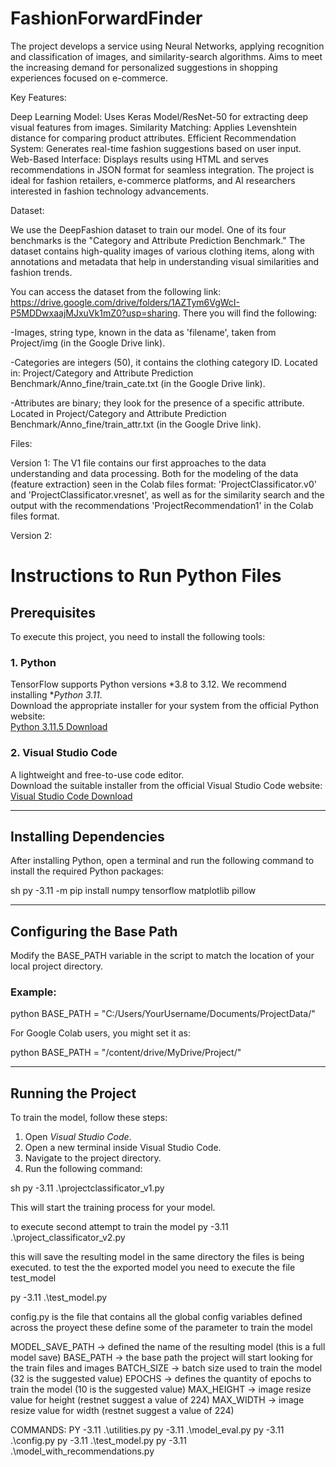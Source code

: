 # FashionForwardFinder
The project develops a service using Neural Networks, applying recognition and classification of images, and similarity-search algorithms. 
Aims to meet the increasing demand for personalized suggestions in shopping experiences focused on e-commerce.

Key Features:

Deep Learning Model: Uses Keras Model/ResNet-50 for extracting deep visual features from images.
Similarity Matching: Applies Levenshtein distance for comparing product attributes.
Efficient Recommendation System: Generates real-time fashion suggestions based on user input.
Web-Based Interface: Displays results using HTML and serves recommendations in JSON format for seamless integration.
The project is ideal for fashion retailers, e-commerce platforms, and AI researchers interested in fashion technology advancements.

Dataset:

We use the DeepFashion dataset to train our model. One of its four benchmarks is the "Category and Attribute Prediction Benchmark." 
The dataset contains high-quality images of various clothing items, along with annotations and metadata that help in understanding 
visual similarities and fashion trends. 

You can access the dataset from the following link: https://drive.google.com/drive/folders/1AZTym6VgWcI-P5MDDwxaajMJxuVk1mZ0?usp=sharing.
There you will find the following:

-Images, string type, known in the data as 'filename', taken from Project/img (in the Google Drive link).

-Categories are integers (50), it contains the clothing category ID. Located in:
Project/Category and Attribute Prediction Benchmark/Anno_fine/train_cate.txt (in the Google Drive link).

-Attributes are binary; they look for the presence of a specific attribute. Located in 
Project/Category and Attribute Prediction Benchmark/Anno_fine/train_attr.txt (in the Google Drive link).

Files:

Version 1:
The V1 file contains our first approaches to the data understanding and data processing. Both for the modeling of the data (feature extraction) 
seen in the Colab files format: 'ProjectClassificator.v0' and 'ProjectClassificator.vresnet', 
as well as for the similarity search and the output with the recommendations 'ProjectRecommendation1' in the Colab files format.

Version 2:
# Instructions to Run Python Files

## Prerequisites

To execute this project, you need to install the following tools:

### 1. Python  
TensorFlow supports Python versions *3.8 to 3.12. We recommend installing **Python 3.11*.  
Download the appropriate installer for your system from the official Python website:  
[Python 3.11.5 Download](https://www.python.org/downloads/release/python-3115/)

### 2. Visual Studio Code  
A lightweight and free-to-use code editor.  
Download the suitable installer from the official Visual Studio Code website:  
[Visual Studio Code Download](https://code.visualstudio.com/download)

---

## Installing Dependencies  

After installing Python, open a terminal and run the following command to install the required Python packages:

sh
py -3.11 -m pip install numpy tensorflow matplotlib pillow


---

## Configuring the Base Path  

Modify the BASE_PATH variable in the script to match the location of your local project directory.

### Example:

python
BASE_PATH = "C:/Users/YourUsername/Documents/ProjectData/"


For Google Colab users, you might set it as:

python
BASE_PATH = "/content/drive/MyDrive/Project/"


---

## Running the Project  

To train the model, follow these steps:

1. Open *Visual Studio Code*.
2. Open a new terminal inside Visual Studio Code.
3. Navigate to the project directory.
4. Run the following command:

sh
py -3.11 .\projectclassificator_v1.py


This will start the training process for your model.

to execute second attempt to train the model 
py -3.11 .\project_classificator_v2.py

this will save the resulting model in the same directory the files is being executed.
to test the the exported model you need to execute the file  test_model

py -3.11 .\test_model.py

config.py is the file that contains all the global config variables defined across the proyect
these define some of the parameter to train the model

MODEL_SAVE_PATH -> defined the name of the resulting model (this is a full model save)
BASE_PATH -> the base path the project will start looking for the train files and images
BATCH_SIZE -> batch size used to train the model (32 is the suggested value)
EPOCHS -> defines the quantity of epochs to train the model (10 is the suggested value)
MAX_HEIGHT -> image resize value for height  (restnet suggest a value of 224)
MAX_WIDTH -> image resize value for width  (restnet suggest a value of 224)

COMMANDS:
PY -3.11 .\utilities.py
py -3.11 .\model_eval.py
py -3.11 .\config.py
py -3.11 .\test_model.py
py -3.11 .\model_with_recommendations.py